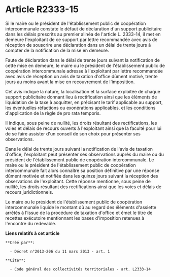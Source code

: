 # Article R2333-15

Si le maire ou le président de l'établissement public de coopération intercommunale constate le défaut de déclaration d'un
support publicitaire dans les délais prescrits au premier alinéa de l'article L. 2333-14, il met en demeure l'exploitant de
ce support par lettre recommandée avec avis de réception de souscrire une déclaration dans un délai de trente jours à compter
de la notification de la mise en demeure. 

Faute de déclaration dans le délai de trente jours suivant la notification de cette mise en demeure, le maire ou le président
de l'établissement public de coopération intercommunale adresse à l'exploitant par lettre recommandée avec avis de réception
un avis de taxation d'office dûment motivé, trente jours au moins avant la mise en recouvrement de l'imposition. 

Cet avis indique la nature, la localisation et la surface exploitée de chaque support publicitaire donnant lieu à
rectification ainsi que les éléments de liquidation de la taxe à acquitter, en précisant le tarif applicable au support, les
éventuelles réfactions ou exonérations applicables, et les conditions d'application de la règle de pro rata temporis. 

Il indique, sous peine de nullité, les droits résultant des rectifications, les voies et délais de recours ouverts à
l'exploitant ainsi que la faculté pour lui de se faire assister d'un conseil de son choix pour présenter ses observations. 

Dans le délai de trente jours suivant la notification de l'avis de taxation d'office, l'exploitant peut présenter ses
observations auprès du maire ou du président de l'établissement public de coopération intercommunale. Le maire ou le
président de l'établissement public de coopération intercommunale fait alors connaître sa position définitive par une réponse
dûment motivée et notifiée dans les quinze jours suivant la réception des observations de l'exploitant. Cette réponse
mentionne, sous peine de nullité, les droits résultant des rectifications ainsi que les voies et délais de recours
juridictionnels. 

Le maire ou le président de l'établissement public de coopération intercommunale liquide le montant dû au regard des éléments
d'assiette arrêtés à l'issue de la procédure de taxation d'office et émet le titre de recettes exécutoire mentionnant les
bases d'imposition retenues à l'encontre du redevable.

**Liens relatifs à cet article**

	**Créé par**:

	  - Décret n°2013-206 du 11 mars 2013 - art. 1

	**Cite**:

	  - Code général des collectivités territoriales - art. L2333-14

